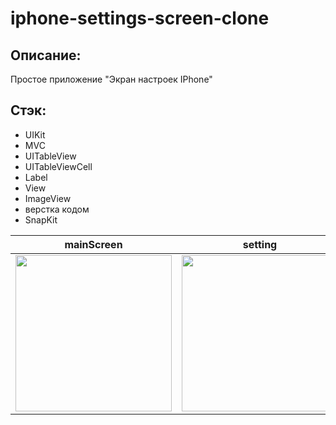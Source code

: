 # iphone-settings-screen-clone

## Описание:
Простое приложение "Экран настроек IPhone"

## Стэк:
- UIKit
- MVC
- UITableView
- UITableViewCell
- Label
- View
- ImageView
- верстка кодом
- SnapKit

| mainScreen | setting | mainScreen |
| ------------ | ------------ | ------------ |
| <img src="https://user-images.githubusercontent.com/33875528/211251978-875065b2-24b8-4af9-87c5-ab21832912ba.png" width="250">|<img src="https://user-images.githubusercontent.com/33875528/211252563-58a6c020-fcb8-4b8e-941c-c5bb88860853.png" width="250">|<img src="https://user-images.githubusercontent.com/33875528/211252612-ef109de0-be75-43a5-bc51-ba80c843ddda.png" width="250">|
